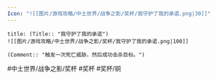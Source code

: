 ```yaml
---
Icon: "![[图片/游戏攻略/中土世界/战争之影/奖杯/我守护了我的承诺.png|30]]"
---
```

```ad-common-bronze-trophy
title: (Title:: "我守护了我的承诺")
![[图片/游戏攻略/中土世界/战争之影/奖杯/我守护了我的承诺.png|100]]

(Comment:: "触发一次死亡威胁，然后成功击杀目标。")
```

#中土世界/战争之影/奖杯 #奖杯 #奖杯/铜
